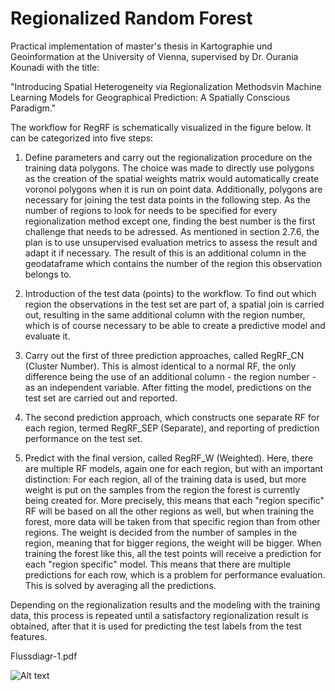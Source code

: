 # Regionalized Random Forest

Practical implementation of master's thesis in Kartographie und Geoinformation at the University of Vienna, supervised by Dr. Ourania Kounadi with the title:

"Introducing Spatial Heterogeneity via Regionalization Methodsvin Machine Learning Models for Geographical Prediction: A Spatially Conscious Paradigm."


The workflow for RegRF is schematically visualized in the figure below. It can be categorized into five steps:

1. Define parameters and carry out the regionalization procedure on the training data polygons. The choice was made to directly use polygons as the creation of the spatial weights matrix would automatically create voronoi polygons when it is run on point data. Additionally, polygons are necessary for joining the test data points in the following step. As the number of regions to look for needs to be specified for every regionalization method except one, finding the best number is the first challenge that needs to be adressed. As mentioned in section 2.7.6, the plan is to use unsupervised evaluation metrics to assess the result and adapt it if necessary. The result of this is an additional column in the geodataframe which contains the number of the region this observation belongs to.

2. Introduction of the test data (points) to the workflow. To find out which region the observations in the test set are part of, a spatial join is carried out, resulting in the same additional column with the region number, which is of course necessary to be able to create a predictive model and evaluate it.

3. Carry out the first of three prediction approaches, called RegRF_CN (Cluster Number). This is almost identical to a normal RF, the only difference being the use of an additional column - the region number - as an independent variable. After fitting the model, predictions on the test set are carried out and reported.

4. The second prediction approach, which constructs one separate RF for each region, termed RegRF_SEP (Separate), and reporting of prediction performance on the test set.

5. Predict with the final version, called RegRF_W (Weighted). Here, there are multiple RF models, again one for each region, but with an important distinction: For each region, all of the training data is used, but more weight is put on the samples from the region the forest is currently being created for. More precisely, this means that each "region specific" RF will be based on all the other regions as well, but when training the forest, more data will be taken from that specific region than from other regions. The weight is decided from the number of samples in the region, meaning that for bigger regions, the weight will be bigger. When training the forest like this, all the test points will receive a prediction for each "region specific" model. This means that there are multiple predictions for each row, which is a problem for performance evaluation. This is solved by averaging all the predictions.

Depending on the regionalization results and the modeling with the training data, this process is repeated until a satisfactory regionalization result is obtained, after that it is used for predicting the test labels from the test features.

Flussdiagr-1.pdf

![Alt text](/relative/path/to/img.jpg?raw=true "Optional Title")

